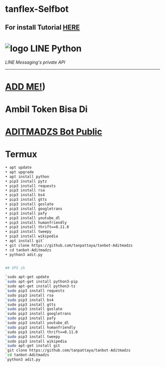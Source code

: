 # tanflex-Selfbot
## For install Tutorial [HERE](https://www.youtube.com/watch?v=v_h-t8iGYzQ&t=28s)
# ![logo](LINE-sm.png) LINE Python

*LINE Messaging's private API*

----
# [ADD ME!](https://line.me/R/ti/p/~ptatan1983'))
# Ambil Token Bisa Di
# [ADITMADZS Bot Public](line.me/ti/p/~botaditmadzs)

# Termux

``` sh
• apt update
• apt upgrade
• apt install python
• pip3 install pytz
• pip3 install requests
• pip3 install rsa
• pip3 install bs4
• pip3 install gtts
• pip3 install goslate
• pip3 install googletrans
• pip3 install pafy
• pip3 install youtube_dl
• pip3 install humanfriendly
• pip3 install thrift==0.11.0
• pip3 install tweepy
• pip3 install wikipedia
• apt install git`
• git clone https://github.com/tanpattaya/tanbot-Aditmadzs
• cd tanbot-Aditmadzs
• python3 adit.py


## VPS sh
 
`sudo apt-get update
`sudo apt-get install python3-pip
`sudo apt-get install python3-tz
`sudo pip3 install requests
`sudo pip3 install rsa 
`sudo pip3 install bs4 
`sudo pip3 install gtts 
`sudo pip3 install goslate
`sudo pip3 install googletrans 
`sudo pip3 install pafy 
`sudo pip3 install youtube_dl 
`sudo pip3 install humanfriendly
`sudo pip3 install thrift==0.11.0
`sudo pip3 install tweepy
`sudo pip3 install wikipedia
`sudo apt-get install git
`git clone https://github.com/tanpattaya/tanbot-Aditmadzs
`cd tanbot-Aditmadzs
`python3 adit.py
